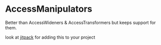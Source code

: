 # AccessManipulators
Better than AccessWideners &amp; AccessTransformers but keeps support for them.

look at [jitpack](https://jitpack.io/#PuzzleLoader/access_manipulators) for adding this to your project